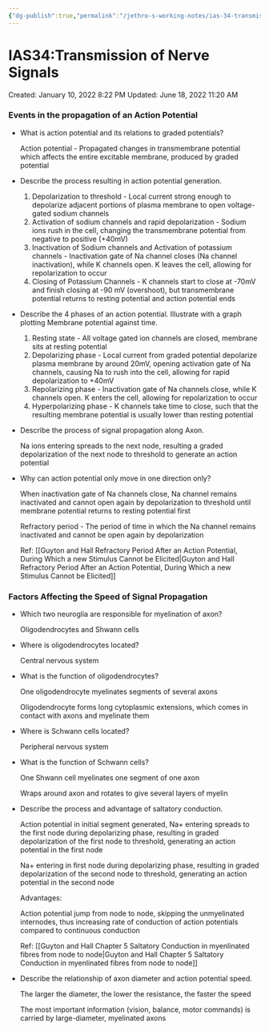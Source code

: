 ```yaml
---
{"dg-publish":true,"permalink":"/jethro-s-working-notes/ias-34-transmission-of-nerve-signals/","dgPassFrontmatter":true}
---
```



# IAS34:Transmission of Nerve Signals

Created: January 10, 2022 8:22 PM
Updated: June 18, 2022 11:20 AM

### Events in the propagation of an Action Potential

- What is action potential and its relations to graded potentials?
    
    Action potential - Propagated changes in transmembrane potential which affects the entire excitable membrane, produced by graded potential
    
- Describe the process resulting in action potential generation.
    1. Depolarization to threshold - Local current strong enough to depolarize adjacent portions of plasma membrane to open voltage-gated sodium channels
    2. Activation of sodium channels and rapid depolarization - Sodium ions rush in the cell, changing the transmembrane potential from negative to positive (+40mV)
    3. Inactivation of Sodium channels and Activation of potassium channels - Inactivation gate of Na channel closes (Na channel inactivation), while K channels open. K leaves the cell, allowing for repolarization to occur
    4. Closing of Potassium Channels - K channels start to close at -70mV and finish closing at -90 mV (overshoot), but transmembrane potential returns to resting potential and action potential ends
- Describe the 4 phases of an action potential. Illustrate with a graph plotting Membrane potential against time.
    1. Resting state - All voltage gated ion channels are closed, membrane sits at resting potential
    2. Depolarizing phase - Local current from graded potential depolarize plasma membrane by around 20mV, opening activation gate of Na channels, causing Na to rush into the cell, allowing for rapid depolarization to +40mV
    3. Repolarizing phase - Inactivation gate of Na channels close, while K channels open. K enters the cell, allowing for repolarization to occur
    4. Hyperpolarizing phase - K channels take time to close, such that the resulting membrane potential is usually lower than resting potential
- Describe the process of signal propagation along Axon.
    
    Na ions entering spreads to the next node, resulting a graded depolarization of the next node to threshold to generate an action potential
    
- Why can action potential only move in one direction only?
    
    When inactivation gate of Na channels close, Na channel remains inactivated and cannot open again by depolarization to threshold until membrane potential returns to resting potential first
    
    Refractory period - The period of time in which the Na channel remains inactivated and cannot be open again by depolarization
    
    Ref: [[Guyton and Hall  Refractory Period After an Action Potential, During Which a new Stimulus Cannot be Elicited\|Guyton and Hall  Refractory Period After an Action Potential, During Which a new Stimulus Cannot be Elicited]] 
    

### Factors Affecting the Speed of Signal Propagation

- Which two neuroglia are responsible for myelination of axon?
    
    Oligodendrocytes and Shwann cells
    
- Where is oligodendrocytes located?
    
    Central nervous system
    
- What is the function of oligodendrocytes?
    
    One oligodendrocyte myelinates segments of several axons
    
    Oligodendrocyte forms long cytoplasmic extensions, which comes in contact with axons and myelinate them
    
- Where is Schwann cells located?
    
    Peripheral nervous system
    
- What is the function of Schwann cells?
    
    One Shwann cell myelinates one segment of one axon
    
    Wraps around axon and rotates to give several layers of myelin
    
- Describe the process and advantage of saltatory conduction.
    
    Action potential in initial segment generated, Na+ entering spreads to the first node during depolarizing phase, resulting in graded depolarization of the first node to threshold, generating an action potential in the first node
    
    Na+ entering in first node during depolarizing phase, resulting in graded depolarization of the second node to threshold, generating an action potential in the second node
    
    Advantages:
    
    Action potential jump from node to node, skipping the unmyelinated internodes, thus increasing rate of conduction of action potentials compared to continuous conduction
    
    Ref: [[Guyton and Hall Chapter 5  Saltatory Conduction in myenlinated fibres from node to node\|Guyton and Hall Chapter 5  Saltatory Conduction in myenlinated fibres from node to node]] 
    
- Describe the relationship of axon diameter and action potential speed.
    
    The larger the diameter, the lower the resistance, the faster the speed
    
    The most important information (vision, balance, motor commands) is carried by large-diameter, myelinated axons
